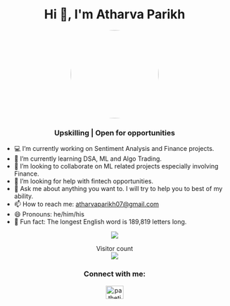 <!-- **AtharvaParikh/AtharvaParikh** is a ✨ _special_ ✨ repository because its `README.md` (this file) appears on your GitHub profile. -->

<!-- Here are some ideas to get you started: -->

<h1 align="center">Hi 👋, I'm Atharva Parikh</h1>
<p align="center"><img src="" height="auto" width="200" style="border-radius:50%"></p>
<h3 align="center">Upskilling | Open for opportunities</h3>



- 💻 I’m currently working on Sentiment Analysis and Finance projects.
- 🌱 I’m currently learning DSA, ML and Algo Trading.
- 👯 I’m looking to collaborate on ML related projects especially involving Finance.
- 🤔 I’m looking for help with fintech opportunities.
- 💬 Ask me about anything you want to. I will try to help you to best of my ability.
- 📫 How to reach me: atharvaparikh07@gmail.com
- 😄 Pronouns: he/him/his
- 📖 Fun fact: The longest English word is 189,819 letters long.

<p align="center">
  <img src="https://github-profile-summary-cards.vercel.app/api/cards/profile-details?username=AtharvaParikh&theme=github_dark" />
</p>

<p align="center"> 
  Visitor count<br>
  <img src="https://profile-counter.glitch.me/AtharvaParikh/count.svg" />
</p>



<h3 align="center">Connect with me:</h3>
<p align="center">
<a href="https://www.linkedin.com/in/atharva-parikh-ap07/" target="blank"><img align="center" src="https://raw.githubusercontent.com/rahuldkjain/github-profile-readme-generator/master/src/images/icons/Social/linked-in-alt.svg" alt="pathetic-geek" height="30" width="40" /></a>
</p>
